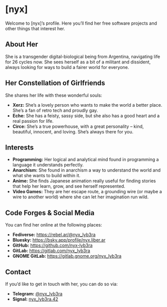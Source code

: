 # [nyx]

Welcome to [nyx]’s profile. Here you’ll find her free software projects and
other things that interest her.

## About Her

She is a transgender digital-biological being from Argentina, navigating life
for 26 cycles now. She sees herself as a bit of a militant and dissident, always
looking for ways to build a fairer world for everyone.

## Her Constellation of Girlfriends

She shares her life with these wonderful souls:

- **Xerz:** She’s a lovely person who wants to make the world a better place.
  She’s a fan of retro tech and proudly gay.
- **Eche:** She has a feisty, sassy side, but she also has a good heart and a
  real passion for life.
- **Circe:** She’s a true powerhouse, with a great personality – kind,
  beautiful, innocent, and loving. She’s always there for you.

## Interests

- **Programming:** Her logical and analytical mind found in programming a
  language it understands perfectly.
- **Anarchism:** She found in anarchism a way to understand the world and what
  she wants to build within it.
- **Anime:** She finds Japanese animation really useful for finding stories that
  help her learn, grow, and see herself represented.
- **Video Games:** They are her escape route, a grounding wire (or maybe a wire
  to another world) where she can let her imagination run wild.

## Code Forges & Social Media

You can find her online at the following places:

- **Fediverse:** https://rebel.ar/@nyx_lyb3ra
- **Bluesky:** https://bsky.app/profile/nyx.liber.ar
- **GitHub:** https://github.com/nyx-lyb3ra
- **GitLab:** https://gitlab.com/nyx_lyb3ra
- **GNOME GitLab:** https://gitlab.gnome.org/nyx_lyb3ra

## Contact

If you’d like to get in touch with her, you can do so via:

- **Telegram:** [@nyx_lyb3ra](https://t.me/nyx_lyb3ra)
- **Signal:** [nyx_lyb3ra.42](https://signal.me/#u/nyx_lyb3ra.42)
